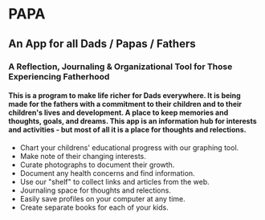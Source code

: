 # PAPA

## An App for all Dads / Papas / Fathers 

### A Reflection, Journaling & Organizational Tool for Those Experiencing Fatherhood

#### This is a program to make life richer for Dads everywhere. It is being made for the fathers with a commitment to their children and to their children's lives and development. A place to keep memories and thoughts, goals, and dreams. This app is an information hub for interests and activities - but most of all it is a place for thoughts and relections. 

-  Chart your childrens' educational progress with our graphing tool.
-  Make note of their changing interests.
-  Curate photographs to document their growth.
-  Document any health concerns and find information.
-  Use our "shelf" to collect links and articles from the web.
-  Journaling space for thoughts and relections.
-  Easily save profiles on your computer at any time.
-  Create separate books for each of your kids.
